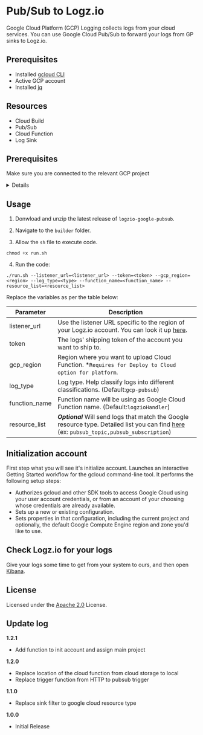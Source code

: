 # Pub/Sub to Logz.io

Google Cloud Platform (GCP) Logging collects logs from your cloud services. You can use Google Cloud Pub/Sub to forward your logs from GP sinks to Logz.io.

## Prerequisites

-   Installed [gcloud CLI](https://cloud.google.com/sdk/docs/install)
-   Active GCP account
-   Installed [jq](https://stedolan.github.io/jq/download/)

## Resources

-   Cloud Build
-   Pub/Sub
-   Cloud Function
-   Log Sink

## Prerequisites

Make sure you are connected to the relevant GCP project

<details>1. Log in to your GCP account:

```shell
gcloud auth login
```

2. Navigate to the relevant project.

3. Set the `project id` for the project that you want to send logs from:

```shell
gcloud config set project <PROJECT_ID>
```

Replace `<PROJECT_ID>` with the relevant project Id.</details>

## Usage

1. Donwload and unzip the latest release of `logzio-google-pubsub`.

2. Navigate to the `builder` folder.

3. Allow the `sh` file to execute code.

```shell
chmod +x run.sh
```

4. Run the code:

```
./run.sh --listener_url=<listener_url> --token=<token> --gcp_region=<region> --log_type=<type> --function_name=<function_name> --resource_list=<resource_list>
```

Replace the variables as per the table below:

| Parameter     | Description                                                                                                                                                                                               |
| ------------- | --------------------------------------------------------------------------------------------------------------------------------------------------------------------------------------------------------- |
| listener_url  | Use the listener URL specific to the region of your Logz.io account. You can look it up [here](https://docs.logz.io/user-guide/accounts/account-region.html).                                             |
| token         | The logs' shipping token of the account you want to ship to.                                                                                                                                              |
| gcp_region    | Region where you want to upload Cloud Function. \*`Requires for Deploy to Cloud option for platform`.                                                                                                     |
| log_type      | Log type. Help classify logs into different classifications. (Default:`gcp-pubsub`)                                                                                                                       |
| function_name | Function name will be using as Google Cloud Function name. (Default:`logzioHandler`)                                                                                                                      |
| resource_list | **_Optional_** Will send logs that match the Google resource type. Detailed list you can find [here](https://cloud.google.com/logging/docs/api/v2/resource-list) (ex: `pubsub_topic,pubsub_subscription`) |

## Initialization account

First step what you will see it's initialize account. Launches an interactive Getting Started workflow for the gcloud command-line tool. It performs the following setup steps:

-   Authorizes gcloud and other SDK tools to access Google Cloud using your user account credentials, or from an account of your choosing whose credentials are already available.
-   Sets up a new or existing configuration.
-   Sets properties in that configuration, including the current project and optionally, the default Google Compute Engine region and zone you'd like to use.

## Check Logz.io for your logs

Give your logs some time to get from your system to ours, and then open [Kibana](https://app.logz.io/#/dashboard/kibana).

## License

Licensed under the [Apache 2.0](http://apache.org/licenses/LICENSE-2.0.txt) License.

## Update log

**1.2.1**

-   Add function to init account and assign main project

**1.2.0**

-   Replace location of the cloud function from cloud storage to local
-   Replace trigger function from HTTP to pubsub trigger

**1.1.0**

-   Replace sink filter to google cloud resource type

**1.0.0**

-   Initial Release
